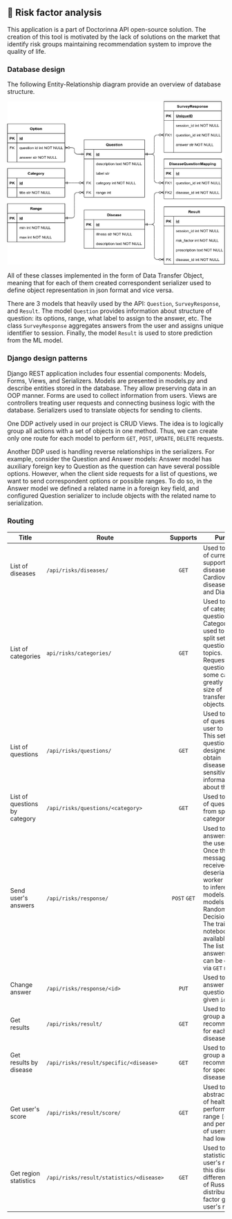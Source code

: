 ## 🔎 Risk factor analysis 

This application is a part of Doctorinna API open-source solution. The creation of this tool is motivated by the lack of solutions on the market that identify risk groups maintaining recommendation system to improve the quality of life.

### Database design
The following Entity-Relationship diagram provide an overview of database structure.

<div align="center">
  <img src="../../media/Database.png" alt="Database"/><br/>
</div>

All of these classes implemented in the form of Data Transfer Object, meaning that for each of them created correspondent serializer used to define object representation in json format and vice versa.

There are 3 models that heavily used by the API: `Question`, `SurveyResponse`, and `Result`. The model `Question` provides information about structure of question: its options, range, what label to assign to the answer, etc. The class `SurveyResponse` aggregates answers from the user and assigns unique identifier to session. Finally, the model `Result` is used to store prediction from the ML model.    

### Django design patterns
Django REST application includes four essential components: Models, Forms, Views, and Serializers. Models are presented in models.py and describe entities stored in the database. They allow preserving data in an OOP manner. Forms are used to collect information from users. Views are controllers treating user requests and connecting business logic with the database. Serializers used to translate objects for sending to clients.

One DDP actively used in our project is CRUD Views. The idea is to logically group all actions with a set of objects in one method. Thus, we can create only one route for each model to perform `GET`, `POST`, `UPDATE`, `DELETE` requests.

Another DDP used is handling reverse relationships in the serializers. For example, consider the Question and Answer models: Answer model has auxiliary foreign key to Question as the question can have several possible options. However, when the client side requests for a list of questions, we want to send correspondent options or possible ranges. To do so, in the Answer model we defined a related name in a foreign key field, and configured Question serializer to include objects with the related name to serialization.

### Routing
|Title|Route|Supports|Purpose|
|-------|------|:------:|------|
|List of diseases|`/api/risks/diseases/`| `GET` |Used to get list of currently supported diseases, e.g. Cardiovascular disease, Stroke and Diabetes. |
|List of categories|`api/risks/categories/`|`GET` |Used to get list of categories for questions. Categories are used to logically split set of questions in topics. Requesting questions from some category greatly reduces size of transferred json objects.|
|List of questions|`/api/risks/questions/`|`GET` |Used to get list of questions for user to undergo. This set of questions designed to obtain diseases-sensitive information about the user.|
|List of questions by category| `/api/risks/questions/<category>`|`GET`|Used tot get list of questions from specific category.|
|Send user's answers|`/api/risks/response/`|`POST` `GET`| Used to send all answers from the user to API. Once the message received and deserialized, the worker invoked to inference ML models. As ML models we used Random Decision trees. The training notebooks are available [here](../../notebooks). The list of answers sent can be obtained via `GET` request.|
|Change answer|`/api/risks/response/<id>`|`PUT`|Used to change answer to the question with a given `id`.|
|Get results|`/api/risks/result/`|`GET`|Used to get risk group and recommendation for each disease.|
|Get results by disease|`/api/risks/result/specific/<disease>`|`GET`|Used to get risk group and recommendation for specified disease.|
|Get user's score|`/api/risks/result/score/`|`GET`|Used to get the abstract result of health performance in range `[0..100]`, and percentage of users who had lower result.|
|Get region statistics|`/api/risks/result/statistics/<disease>`|`GET`|Used to get statistics of user's result for this disease in different regions of Russia, and distribution of factor groups in user's region.|
